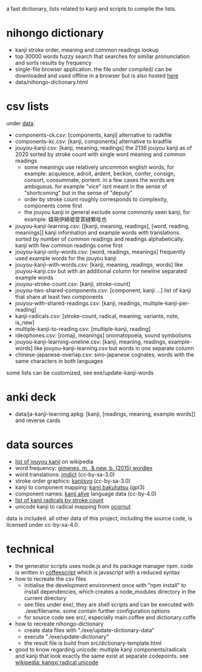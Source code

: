 a fast dictionary, lists related to kanji and scripts to compile the lists.

# nihongo dictionary
* kanji stroke order, meaning and common readings lookup
* top 30000 words fuzzy search that searches for similar pronunciation and sorts results by frequency
* single-file browser application. the file under compiled/ can be downloaded and used offline in a browser but is also hosted [here](http://sph.mn/other/japanese/nihongo-dictionary.html)
* data/nihongo-dictionary.html

# csv lists
under [data](data):
* components-ck.csv: [components, kanji] alternative to radkfile
* components-kc.csv: [kanji, components] alternative to kradfile
* jouyou-kanji.csv: [kanji, meaning, readings] the 2136 jouyou kanji as of 2020 sorted by stroke count with single word meaning and common readings
  * some meanings use relatively uncommon english words, for example: acquiesce, adroit, ardent, beckon, confer, consign, consort, consummate, portent. in a few cases the words are ambiguous. for example "vice" isnt meant in the sense of "shortcoming" but in the sense of "deputy"
  * order by stroke count roughly corresponds to complexity, components come first
  * the jouyou kanji in general exclude some commonly seen kanji, for example: 嬉萌伊綺嘘菅貰縺繋呟也
* jouyou-kanji-learning.csv: [[kanji, meaning, readings], [word, reading, meanings]] kanji information and example words with translations. sorted by number of common readings and readings alphabetically. kanji with few common readings come first
* jouyou-kanji-only-words.csv: [word, readings, meanings] frequently used example words for the jouyou kanji
* jouyou-kanji-with-words.csv: [kanji, meaning, readings, words] like jouyou-kanji.csv but with an additional column for newline separated example words
* jouyou-stroke-count.csv: [kanji, stroke-count]
* jouyou-two-shared-components.csv: [component, kanji ...] list of kanji that share at least two components
* jouyou-with-shared-readings.csv: [kanji, readings, multiple-kanji-per-reading]
* kanji-radicals.csv: [stroke-count, radical, meaning, variants, note, is_new]
* multiple-kanji-to-reading.csv: [multiple-kanji, reading]
* ideophones.csv: [romaji, meanings] onomatopoeia, sound symbolisms
* jouyou-kanji-learning-oneline.csv: [kanji, meaning, readings, example-words] like jouyou-kanji-learning.csv but words in one separate column
* chinese-japanese-overlap.csv: sino-japanese cognates, words with the same characters in both languages

some lists can be customized, see exe/update-kanji-words

# anki deck
* data/ja-kanji-learning.apkg: [kanji, [readings, meaning, example words]] and reverse cards

# data sources
* [list of jouyou kanji](https://en.wikipedia.org/wiki/List_of_j%C5%8Dy%C5%8D_kanji) on wikipedia
* word frequency: [gimenes, m., & new, b. (2015) wordlex](http://www.lexique.org/?page_id=250)
* word translations: [jmdict](http://www.edrdg.org/jmdict/j_jmdict.html) (cc-by-sa-3.0)
* stroke order graphics: [kanjisvg](https://github.com/KanjiVG/kanjivg/releases) (cc-by-sa-3.0)
* kanji to component mapping: [kanji bakuhatsu](https://github.com/ScottOglesby/kanji-bakuhatsu) (gpl3)
* component names: [kanji alive](https://github.com/kanjialive/kanji-data-media) language data (cc-by-4.0)
* [list of kanji radicals by stroke count](https://en.wikipedia.org/wiki/List_of_kanji_radicals_by_stroke_count)
* unicode kanji to radical mapping from [ocornut](https://gist.github.com/ocornut/18844be7446b63d936e4fab8fb5e6e01)

data is included. all other data of this project, including the source code, is licensed under cc-by-sa-4.0.

# technical
* the generator scripts uses node.js and its package manager npm. code is written in [coffeescript](http://coffeescript.org) which is javascript with a reduced syntax
* how to recreate the csv files
  * initialise the development environment once with "npm install" to install dependencies, which creates a node_modules directory in the current directory
  * see files under exe/, they are shell scripts and can be executed with ./exe/filename. some contain further configuration options
  * for source code see src/, especially main.coffee and dictionary.coffe
* how to recreate nihongo-dictionary
  * create data files with "./exe/update-dictionary-data"
  * execute "./exe/update-dictionary"
  * the result file is build from src/dictionary-template.html
* good to know regarding unicode: multiple kanji components/radicals and kanji that look exactly the same exist at separate codepoints. see [wikipedia: kangxi radical unicode](https://en.wikipedia.org/wiki/Kangxi_radical#Unicode)
